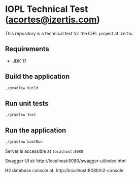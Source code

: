 # IOPL Technical Test (acortes@izertis.com)

This repository is a technical test for the IOPL project at Izertis.

## Requirements

- JDK 17

## Build the application

```sh
./gradlew build
```

## Run unit tests

```sh
./gradlew test
```

## Run the application

```sh
./gradlew bootRun
```

Server is accessible at `localhost:8080`

Swagger UI at: http://localhost:8080/swagger-ui/index.html

H2 database console at: http://localhost:8080/h2-console

